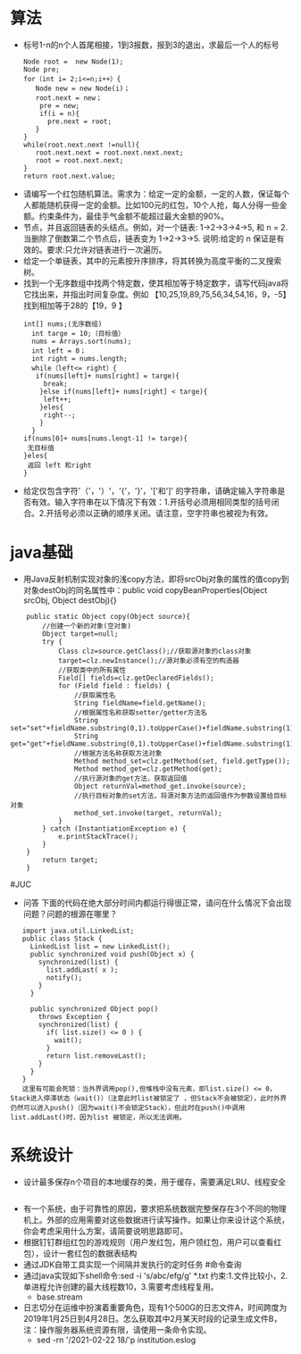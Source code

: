 # 算法
* 标号1-n的n个人首尾相接，1到3报数，报到3的退出，求最后一个人的标号
    ````
    Node root =  new Node(1);
    Node pre;                                                                             
    for（int i= 2;i<=n;i++）{
       Node new = new Node(i)；
       root.next = new；
        pre = new;
        if(i = n){
          pre.next = root;
       }
    }
    while(root.next.next !=null){
       root.next.next = root.next.next.next;  
       root = root.next.next;
    }
    return root.next.value;
    ````
* 请编写一个红包随机算法。需求为：给定一定的金额，一定的人数，保证每个人都能随机获得一定的金额。比如100元的红包，10个人抢，每人分得一些金额。约束条件为，最佳手气金额不能超过最大金额的90%。
* 节点，并且返回链表的头结点。例如，对一个链表: 1->2->3->4->5, 和 n = 2. 当删除了倒数第二个节点后，链表变为 1->2->3->5. 说明:给定的 n 保证是有效的。要求:只允许对链表进行一次遍历。
* 给定一个单链表，其中的元素按升序排序，将其转换为高度平衡的二叉搜索树。
* 找到一个无序数组中找两个特定数，使其相加等于特定数字，请写代码java将它找出来，并指出时间复杂度。例如 【10,25,19,89,75,56,34,54,16，9，-5】找到相加等于28的【19，9 】
    ````
    int[] nums;(无序数组)
      int targe = 10;（目标值）                                                                           
      nums = Arrays.sort(nums);
      int left = 0；
      int right = nums.length;
      while（left<= right）{
       if(nums[left]+ nums[right] = targe){
         break;
        }else if(nums[left]+ nums[right] < targe){
         left++;
        }eles{
         right--;
        }
      } 
    if(nums[0]+ nums[nums.lengt-1] != targe){
     无目标值
    }eles{
     返回 left 和right
    }
    ````
* 给定仅包含字符'（'，'）'，'{'，'}'，'['和']' 的字符串，请确定输入字符串是否有效。输入字符串在以下情况下有效：1.开括号必须用相同类型的括号闭合。2.开括号必须以正确的顺序关闭。请注意，空字符串也被视为有效。

# java基础
* 用Java反射机制实现对象的浅copy方法，即将srcObj对象的属性的值copy到对象destObj的同名属性中：public void copyBeanProperties(Object srcObj, Object destObj){}
````	
	public static Object copy(Object source){
		//创建一个新的对象(空对象)
		Object target=null;		
		try {
			Class clz=source.getClass();//获取源对象的class对象
			target=clz.newInstance();//源对象必须有空的构造器
			//获取类中的所有属性
			Field[] fields=clz.getDeclaredFields();
			for (Field field : fields) {
				//获取属性名
				String fieldName=field.getName();
				//根据属性名称获取setter/getter方法名
				String set="set"+fieldName.substring(0,1).toUpperCase()+fieldName.substring(1);
				String get="get"+fieldName.substring(0,1).toUpperCase()+fieldName.substring(1);
				//根据方法名称获取方法对象
				Method method_set=clz.getMethod(set, field.getType());
				Method method_get=clz.getMethod(get);
				//执行源对象的get方法，获取返回值
				Object returnVal=method_get.invoke(source);				
				//执行目标对象的set方法，将源对象方法的返回值作为参数设置给目标对象
				method_set.invoke(target, returnVal);			
			}			
		} catch (InstantiationException e) {
			e.printStackTrace();
		}
	}
		return target;
	}
````
#JUC
* 问答 下面的代码在绝大部分时间内都运行得很正常，请问在什么情况下会出现问题？问题的根源在哪里？
````
   import java.util.LinkedList;
   public class Stack {
     LinkedList list = new LinkedList();
     public synchronized void push(Object x) {
       synchronized(list) {
         list.addLast( x );
         notify();
       }
     }
 
     public synchronized Object pop()
       throws Exception {
       synchronized(list) {
         if( list.size() <= 0 ) {
           wait();
         }
         return list.removeLast();
       }
     }
   }
   这里有可能会死锁：当外界调用pop(),但堆栈中没有元素，即list.size() <= 0，Stack进入停滞状态（wait()）（注意此时list被锁定了 ，但Stack不会被锁定），此时外界仍然可以进入push()（因为wait()不会锁定Stack），但此时在push()中调用list.addLast()时，因为list 被锁定，所以无法调用。 
````

# 系统设计
* 设计最多保存n个项目的本地缓存的类，用于缓存，需要满足LRU、线程安全
````
````
* 有一个系统，由于可靠性的原因，要求把系统数据完整保存在3个不同的物理机上。外部的应用需要对这些数据进行读写操作。如果让你来设计这个系统，你会考虑采用什么方案，请简要说明思路即可。
* 根据钉钉群组红包的游戏规则（用户发红包，用户领红包，用户可以查看红包），设计一套红包的数据表结构
* 通过JDK自带工具实现一个间隔并发执行的定时任务
#命令查询
* 通过java实现如下shell命令:sed -i 's/abc/efg/g' *.txt 约束:1.文件比较小，2.单进程允许创建的最大线程数10，3.需要考虑线程复用。
  *  base.stream
* 日志切分在运维中扮演着重要角色，现有1个500G的日志文件A，时间跨度为2019年1月25日到4月28日。怎么获取其中2月某天时段的记录生成文件B，注：操作服务器系统资源有限，请使用一条命令实现。
   * sed -rn '/2021-02-22 18/'p institution.eslog 




